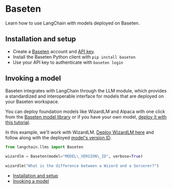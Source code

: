 # Baseten

Learn how to use LangChain with models deployed on Baseten.

## Installation and setup[​](#installation-and-setup "Direct link to Installation and setup")

- Create a [Baseten](https://baseten.co) account and [API key](https://docs.baseten.co/settings/api-keys).
- Install the Baseten Python client with `pip install baseten`
- Use your API key to authenticate with `baseten login`

## Invoking a model[​](#invoking-a-model "Direct link to Invoking a model")

Baseten integrates with LangChain through the LLM module, which provides a standardized and interoperable interface for models that are deployed on your Baseten workspace.

You can deploy foundation models like WizardLM and Alpaca with one click from the [Baseten model library](https://app.baseten.co/explore/) or if you have your own model, [deploy it with this tutorial](https://docs.baseten.co/deploying-models/deploy).

In this example, we'll work with WizardLM. [Deploy WizardLM here](https://app.baseten.co/explore/wizardlm) and follow along with the deployed [model's version ID](https://docs.baseten.co/managing-models/manage).

```python
from langchain.llms import Baseten  
  
wizardlm = Baseten(model="MODEL\_VERSION\_ID", verbose=True)  
  
wizardlm("What is the difference between a Wizard and a Sorcerer?")  

```

- [Installation and setup](#installation-and-setup)
- [Invoking a model](#invoking-a-model)
